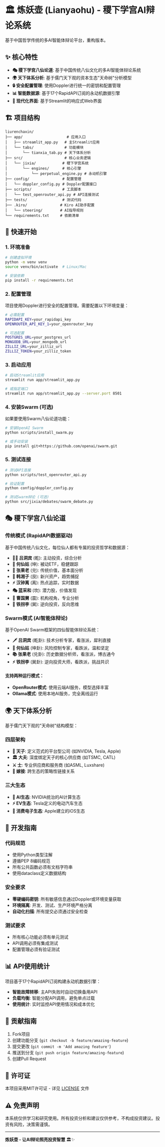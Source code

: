 # 🏛️ 炼妖壶 (Lianyaohu) - 稷下学宫AI辩论系统

基于中国哲学传统的多AI智能体辩论平台，重构版本。

## ✨ 核心特性

- **🎭 稷下学宫八仙论道**: 基于中国传统八仙文化的多AI智能体辩论系统
- **🌍 天下体系分析**: 基于儒门天下观的资本生态"天命树"分析模型
- **🔒 安全配置管理**: 使用Doppler进行统一的密钥和配置管理
- **📊 智能数据源**: 基于17个RapidAPI订阅的永动机数据引擎
- **🎨 现代化界面**: 基于Streamlit的响应式Web界面

## 🏗️ 项目结构

```
liurenchaxin/
├── app/                    # 应用入口
│   ├── streamlit_app.py   # 主Streamlit应用
│   └── tabs/              # 功能模块
│       └── tianxia_tab.py # 天下体系分析
├── src/                   # 核心业务逻辑
│   └── jixia/            # 稷下学宫系统
│       └── engines/      # 核心引擎
│           └── perpetual_engine.py # 永动机引擎
├── config/               # 配置管理
│   └── doppler_config.py # Doppler配置接口
├── scripts/              # 工具脚本
│   └── test_openrouter_api.py # API连接测试
├── tests/                # 测试代码
├── .kiro/               # Kiro AI助手配置
│   └── steering/        # AI指导规则
└── requirements.txt     # 依赖清单
```

## 🚀 快速开始

### 1. 环境准备

```bash
# 创建虚拟环境
python -m venv venv
source venv/bin/activate  # Linux/Mac

# 安装依赖
pip install -r requirements.txt
```

### 2. 配置管理

项目使用Doppler进行安全的配置管理。需要配置以下环境变量：

```bash
# 必需配置
RAPIDAPI_KEY=your_rapidapi_key
OPENROUTER_API_KEY_1=your_openrouter_key

# 可选配置
POSTGRES_URL=your_postgres_url
MONGODB_URL=your_mongodb_url
ZILLIZ_URL=your_zilliz_url
ZILLIZ_TOKEN=your_zilliz_token
```

### 3. 启动应用

```bash
# 启动Streamlit应用
streamlit run app/streamlit_app.py

# 或指定端口
streamlit run app/streamlit_app.py --server.port 8501
```

### 4. 安装Swarm (可选)

如果要使用Swarm八仙论道功能：

```bash
# 安装OpenAI Swarm
python scripts/install_swarm.py

# 或手动安装
pip install git+https://github.com/openai/swarm.git
```

### 5. 测试连接

```bash
# 测试API连接
python scripts/test_openrouter_api.py

# 验证配置
python config/doppler_config.py

# 测试Swarm辩论 (可选)
python src/jixia/debates/swarm_debate.py
```

## 🎭 稷下学宫八仙论道

### 传统模式 (RapidAPI数据驱动)
基于中国传统八仙文化，每位仙人都有专属的投资哲学和数据源：

- **🧙‍♂️ 吕洞宾** (乾): 主动投资，综合分析
- **👸 何仙姑** (坤): 被动ETF，稳健跟踪
- **👴 张果老** (兑): 传统价值，基本面分析
- **🎵 韩湘子** (艮): 新兴资产，趋势捕捉
- **⚡ 汉钟离** (离): 热点追踪，实时数据
- **🎭 蓝采和** (坎): 潜力股，价值发现
- **👑 曹国舅** (震): 机构视角，专业分析
- **🦯 铁拐李** (巽): 逆向投资，反向思维

### Swarm模式 (AI智能体辩论)
基于OpenAI Swarm框架的四仙智能体辩论系统：

- **🗡️ 吕洞宾** (乾卦): 技术分析专家，看涨派，犀利直接
- **🌸 何仙姑** (坤卦): 风险控制专家，看跌派，温和坚定
- **📚 张果老** (兑卦): 历史数据分析师，看涨派，博古通今
- **⚡ 铁拐李** (巽卦): 逆向投资大师，看跌派，挑战共识

#### 支持两种运行模式：
- **OpenRouter模式**: 使用云端AI服务，模型选择丰富
- **Ollama模式**: 使用本地AI服务，完全离线运行

## 🌍 天下体系分析

基于儒门天下观的"天命树"结构模型：

### 四层架构
- **👑 天子**: 定义范式的平台型公司 (如NVIDIA, Tesla, Apple)
- **🏛️ 大夫**: 深度绑定天子的核心供应商 (如TSMC, CATL)
- **⚔️ 士**: 专业供应商和服务商 (如ASML, Luxshare)
- **🔗 嫁接**: 跨生态的策略性链接关系

### 三大生态
- **🤖 AI生态**: NVIDIA统治的AI计算生态
- **⚡ EV生态**: Tesla定义的电动汽车生态
- **📱 消费电子生态**: Apple建立的iOS生态

## 🔧 开发指南

### 代码规范
- 使用Python类型注解
- 遵循PEP 8编码规范
- 所有公共函数必须有文档字符串
- 使用dataclass定义数据结构

### 安全要求
- **零硬编码密钥**: 所有敏感信息通过Doppler或环境变量获取
- **环境隔离**: 开发、测试、生产环境严格分离
- **自动化扫描**: 所有提交必须通过安全检查

### 测试要求
- 所有核心功能必须有单元测试
- API调用必须有集成测试
- 配置管理必须有验证测试

## 📊 API使用统计

项目基于17个RapidAPI订阅构建永动机数据引擎：

- **智能故障转移**: 主API失败时自动切换备用API
- **负载均衡**: 智能分配API调用，避免单点过载
- **使用统计**: 实时监控API使用情况和成本优化

## 🤝 贡献指南

1. Fork项目
2. 创建功能分支 (`git checkout -b feature/amazing-feature`)
3. 提交更改 (`git commit -m 'Add amazing feature'`)
4. 推送到分支 (`git push origin feature/amazing-feature`)
5. 创建Pull Request

## 📄 许可证

本项目采用MIT许可证 - 详见 [LICENSE](LICENSE) 文件

## ⚠️ 免责声明

本系统仅供学习和研究使用。所有投资分析和建议仅供参考，不构成投资建议。投资有风险，决策需谨慎。

---

**炼妖壶 - 让AI辩论照亮投资智慧** 🏛️✨